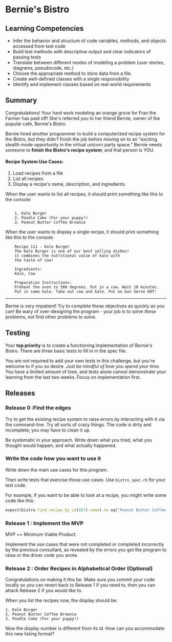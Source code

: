 # Bernie's Bistro

## Learning Competencies

* Infer the behavior and structure of code variables, methods, and objects accessed from test code
* Build test methods with descriptive output and clear indicators of passing tests
* Translate between different modes of modeling a problem (user stories, diagrams, pseudocode, etc.)
* Choose the appropriate method to store data from a file.
* Create well-defined classes with a single responsibility
* Identify and implement classes based on real world requirements

## Summary

Congratulations! Your hard work modeling an orange grove for Fran the Farmer has paid off! She's referred you to her friend Bernie, owner of the popular cafe, Bernie's Bistro.

Bernie hired another programmer to build a computerized recipe system for the Bistro, but they didn't finish the job before moving on to an "exciting stealth mode opportunity in the virtual unicorn party space." Bernie needs someone to **finish the Bistro's recipe system**; and that person is YOU.


#### Recipe System Use Cases:

1. Load recipes from a file
2. List all recipes
3. Display a recipe's name, description, and ingredients

When the user wants to list all recipes, it should print something like this to the console:

```

	1. Kale Burger
	2. Poodle Cake (For your puppy!)
	3. Peanut Butter Coffee Brownie
```

When the user wants to display a single recipe, it should print something like this to the console:

```
	Recipe 111 - Kale Burger 
	The Kale Burger is one of our best selling dishes!
	it combines the nutritional value of kale with
	the taste of cow!

	Ingredients:
	Kale, Cow

	Preparation Instructions:
	Preheat the oven to 500 degrees. Put in a cow. Wait 10 minutes.
	Put in some kale. Take out cow and kale. Put on bun Serve HOT!
```
---

Bernie is very impatient! Try to complete these objectives as quickly as you can! Be wary of over-designing the program - your job is to solve *these* problems, not find other problems to solve.

## Testing

Your **top priority** is to create a functioning implementation of Bernie's Bistro. There are three basic tests to fill in in the spec file.

You are _not_ required to add your own tests in this challenge, but you're welcome to if you so desire. _Just be mindful of how you spend your time._ You have a limited amount of time, and tests alone cannot demonstrate your learning from the last two weeks. Focus on implementation first.

## Releases

### Release 0 :Find the edges

Try to get the existing recipe system to raise errors by interacting with it via the command-line. Try all sorts of crazy things. The code is dirty and incomplete; you may have to clean it up.

Be systematic in your approach. Write down what you tried, what you thought would happen, and what actually happened.

### Write the code how you want to use it

Write down the main use cases for this program.

Then write tests that exercise those use cases. Use `bistro_spec.rb` for your test code.

For example, if you want to be able to look at a recipe, you might write some code like this:

```ruby
expect(bistro.find_recipe_by_id(567).name).to eq("Peanut Butter Coffee Brownie")
```

### Release 1 : Implement the MVP

MVP == Minimum Viable Product.

Implement the use cases that were not completed or completed incorrectly by the previous consultant, as revealed by the errors you got the program to raise or the driver code you wrote.


### Release 2 : Order Recipes in Alphabetical Order (Optional)

Congratulations on making it this far. Make sure you commit your code locally so you can revert back to Release 1 if you need to, then you can attack Release 2 if you would like to.

When you list the recipes now, the display should be:

	1. Kale Burger
	2. Peanut Butter Coffee Brownie
	3. Poodle Cake (For your puppy!)

Now the display number is different from its id.  How can you accommodate this new listing format?
